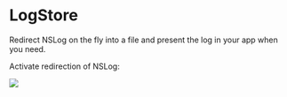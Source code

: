 # LogStore

Redirect NSLog on the fly into a file and present the log in your app when you need.

Activate redirection of NSLog:

![](https://github.com/dasdom/LogStore/blob/master/ActivateLog.gif)

